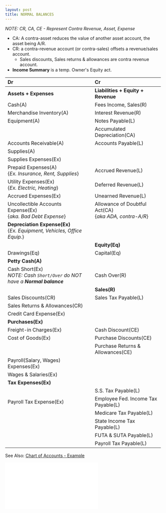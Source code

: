 ```yaml
---
layout: post
title: NORMAL BALANCES
---
```


*NOTE: CR, CA, CE - Represent Contra Revenue, Asset, Expense*
- CA: A contra-asset reduces the value of another asset account, the asset being A/R.
- CR: a contra-revenue account (or contra-sales) offsets a revenue/sales account.  
  - Sales discounts, Sales returns & allowances are contra revenue account.  
- **Income Summary** is a temp. Owner's Equity act.

| Dr | Cr |
|:-|:-|
|**Assets + Expenses**|**Liabilities + Equity + Revenue**|
|Cash(A)|Fees Income, Sales(R)|
|Merchandise Inventory(A)|Interest Revenue(R)|
|Equipment(A)|Notes Payable(L)|
||Accumulated Depreciation(CA)|
|Accounts Receivable(A)|Accounts Payable(L)|
|Supplies(A)||
|Supplies Expenses(Ex)||
|Prepaid Expenses(A)<br>{*Ex. Insurance, Rent, Supplies*}|Accrued Revenue(L)|
|Utility Expenses(Ex)<br>{*Ex. Electric, Heating*}|Deferred Revenue(L)|
|Accrued Expenses(Ex)|Unearned Revenue(L)|
|Uncollectible Accounts Expense(Ex)<br>{*aka. Bad Debt Expense*}|Allowance of Doubtful Act(CA)<br>{*aka ADA, contra-A/R*}|
|**Depreciation Expense(Ex)**<br>{*Ex. Equipment, Vehicles, Office Equip.*}||
||**Equity(Eq)**|
|Drawings(Eq)|Capital(Eq)|
|**Petty Cash(A)**||
|Cash Short(Ex)<br>*NOTE: Cash `Short/Over` do NOT have a **Normal balance***|Cash Over(R)|
||**Sales(R)**|
|Sales Discounts(CR)|Sales Tax Payable(L)|
|Sales Returns & Allowances(CR)||
|Credit Card Expense(Ex)||
|**Purchases(Ex)**||
|Freight-in Charges(Ex)|Cash Discount(CE)|
|Cost of Goods(Ex)|Purchase Discounts(CE)|
||Purchase Returns & Allowances(CE)|
|Payroll(Salary, Wages) Expenses(Ex)||
|Wages & Salaries(Ex)||
|**Tax Expenses(Ex)**||
||S.S. Tax Payable(L)|
|Payroll Tax Expense(Ex)|Employee Fed. Income Tax Payable(L)|
||Medicare Tax Payable(L)|
||State Income Tax Payable(L)|
||FUTA & SUTA Payable(L)|
||Payroll Tax Payable(L)|

See Also: [Chart of Accounts - Example](./2024-04-27-chart-of-acts.html)

![](/_posts/2024-04-27-chart-of-acts.md)
